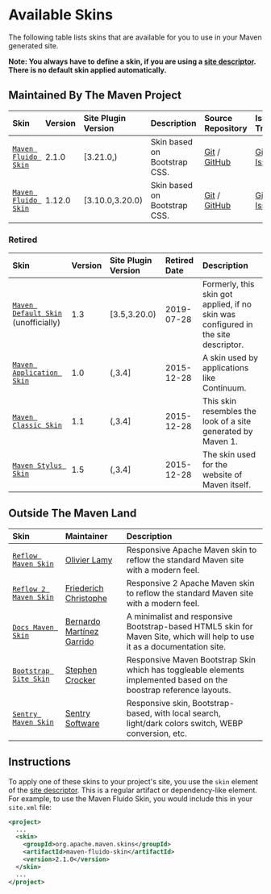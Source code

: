 <!-- Licensed to the Apache Software Foundation (ASF) under one-->
<!-- or more contributor license agreements.  See the NOTICE file-->
<!-- distributed with this work for additional information-->
<!-- regarding copyright ownership.  The ASF licenses this file-->
<!-- to you under the Apache License, Version 2.0 (the-->
<!-- "License"); you may not use this file except in compliance-->
<!-- with the License.  You may obtain a copy of the License at-->
<!---->
<!--   http://www.apache.org/licenses/LICENSE-2.0-->
<!---->
<!-- Unless required by applicable law or agreed to in writing,-->
<!-- software distributed under the License is distributed on an-->
<!-- "AS IS" BASIS, WITHOUT WARRANTIES OR CONDITIONS OF ANY-->
<!-- KIND, either express or implied.  See the License for the-->
<!-- specific language governing permissions and limitations-->
<!-- under the License.-->
<!-- NOTE: For help with the syntax of this file, see:-->
<!-- https://maven.apache.org/doxia/references/apt-format.html-->

# Available Skins

The following table lists skins that are available for you to use in your Maven generated site.

**Note: You always have to define a skin, if you are using a [site descriptor](/plugins/maven-site-plugin/examples/sitedescriptor.html). There is no default skin applied automatically.**

## Maintained By The Maven Project

| **Skin**                                          | **Version** | Site Plugin Version | **Description**              | **Source Repository**                                                                                                     | **Issue Tracking**                                                  |
|:--------------------------------------------------|:------------|:--------------------|:-----------------------------|:--------------------------------------------------------------------------------------------------------------------------|:--------------------------------------------------------------------|
| [ `Maven Fluido Skin`](/skins/maven-fluido-skin/) | 2.1.0       | [3.21.0,)           | Skin based on Bootstrap CSS. | [Git](http://gitbox.apache.org/repos/asf/maven-fluido-skin.git) / [GitHub](https://github.com/apache/maven-fluido-skin/)  | [GitHub Issues](https://github.com/apache/maven-fluido-skin/issues) |
| [ `Maven Fluido Skin`](/skins/maven-fluido-skin/) | 1.12.0      | [3.10.0,3.20.0)     | Skin based on Bootstrap CSS. | [Git](http://gitbox.apache.org/repos/asf/maven-fluido-skin.git/) / [GitHub](https://github.com/apache/maven-fluido-skin/) | [GitHub Issues](https://github.com/apache/maven-fluido-skin/issues) |

### Retired

| **Skin**                                                           | **Version** | Site Plugin Version | **Retired Date** | **Description**                                                                    |
|:-------------------------------------------------------------------|:------------|:--------------------|:-----------------|:-----------------------------------------------------------------------------------|
| [ `Maven Default Skin`](/skins/maven-default-skin/) (unofficially) | 1.3         | [3.5,3.20.0)        | 2019-07-28       | Formerly, this skin got applied, if no skin was configured in the site descriptor. |
| [ `Maven Application Skin`](/skins/maven-application-skin/)        | 1.0         | (,3.4]              | 2015-12-28       | A skin used by applications like Continuum.                                        |
| [ `Maven Classic Skin`](/skins/maven-classic-skin/)                | 1.1         | (,3.4]              | 2015-12-28       | This skin resembles the look of a site generated by Maven 1.                       |
| [ `Maven Stylus Skin`](/skins/maven-stylus-skin/)                  | 1.5         | (,3.4]              | 2015-12-28       | The skin used for the website of Maven itself.                                     |

## Outside The Maven Land

| **Skin**                                                                          | **Maintainer**                                                             | **Description**                                                                                                           |
|:----------------------------------------------------------------------------------|:---------------------------------------------------------------------------|:--------------------------------------------------------------------------------------------------------------------------|
| [ `Reflow Maven Skin`](https://olamy.github.io/reflow-maven-skin/)                | [ Olivier Lamy](https://github.com/olamy)                                  | Responsive Apache Maven skin to reflow the standard Maven site with a modern feel.                                        |
| [ `Reflow 2 Maven Skin`](https://devacfr.github.io/reflow-maven-skin/)            | [ Friederich Christophe](https://github.com/devacfr)                       | Responsive 2 Apache Maven skin to reflow the standard Maven site with a modern feel.                                      |
| [ `Docs Maven Skin`](http://docs.bernardomg.com/maven/docs-maven-skin/)           | [ Bernardo Martínez Garrido](https://github.com/Bernardo-MG)               | A minimalist and responsive Bootstrap-based HTML5 skin for Maven Site, which will help to use it as a documentation site. |
| [ `Bootstrap Site Skin`](https://stevecrox.github.io/maven-site-bootstrap-skin//) | [ Stephen Crocker](https://github.com/stevecrox/maven-site-bootstrap-skin) | Responsive Maven Bootstrap Skin which has toggleable elements implemented based on the boostrap reference layouts.        |
| [ `Sentry Maven Skin`](https://sentrysoftware.org/sentry-maven-skin/)             | [ Sentry Software](https://github.com/sentrysoftware/sentry-maven-skin)    | Responsive skin, Bootstrap-based, with local search, light/dark colors switch, WEBP conversion, etc.                      |

## Instructions

To apply one of these skins to your project's site, you use the `skin` element of the [site descriptor](/plugins/maven-site-plugin/examples/sitedescriptor.html).
This is a regular artifact or dependency-like element.
For example, to use the Maven Fluido Skin, you would include this in your `site.xml` file:

```xml
<project>
  ...
  <skin>
    <groupId>org.apache.maven.skins</groupId>
    <artifactId>maven-fluido-skin</artifactId>
    <version>2.1.0</version>
  </skin>
  ...
</project>
```


